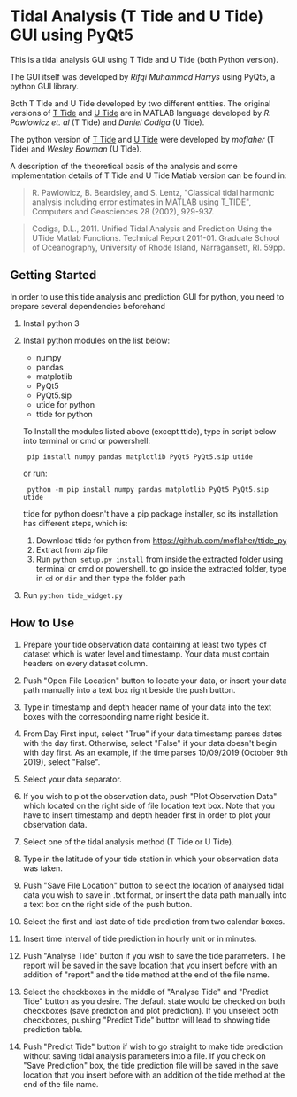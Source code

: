 # Tidal Analysis (T Tide and U Tide) GUI using PyQt5 
This is a tidal analysis GUI using T Tide and U Tide (both Python version).

The GUI itself was developed by _Rifqi Muhammad Harrys_ using PyQt5, a python GUI library.

Both T Tide and U Tide developed by two different entities.
The original versions of [T Tide](https://www.eoas.ubc.ca/~rich/#T_Tide "T Tide Harmonic Analysis Toolbox") and [U Tide](https://www.mathworks.com/matlabcentral/fileexchange/46523-utide-unified-tidal-analysis-and-prediction-functions?w.mathworks.com "UTide Unified Tidal Analysis and Prediction Functions") 
are in MATLAB language developed by _R. Pawlowicz et. al_ (T Tide) and _Daniel Codiga_ (U Tide).

The python version of [T Tide](https://github.com/moflaher/ttide_py "T Tide for Python") and [U Tide](https://github.com/wesleybowman/UTide "U Tide for Python") were developed by _moflaher_ (T Tide) and _Wesley Bowman_ (U Tide).

A description of the theoretical basis of the analysis and some implementation details of T Tide and U Tide Matlab version can be found in:

>R. Pawlowicz, B. Beardsley, and S. Lentz, "Classical tidal harmonic analysis including error estimates in MATLAB using T_TIDE", Computers and Geosciences 28 (2002), 929-937. 
      
>Codiga, D.L., 2011. Unified Tidal Analysis and Prediction Using the UTide Matlab Functions. Technical Report 2011-01. Graduate School of Oceanography, University of Rhode Island, Narragansett, RI. 59pp.

## Getting Started
In order to use this tide analysis and prediction GUI for python, you need to prepare several dependencies beforehand

1. Install python 3
2. Install python modules on the list below:
   - numpy
   - pandas
   - matplotlib
   - PyQt5
   - PyQt5.sip
   - utide for python
   - ttide for python
   
   To Install the modules listed above (except ttide), type in script below into terminal or cmd or powershell:
   
        pip install numpy pandas matplotlib PyQt5 PyQt5.sip utide

   or run:

        python -m pip install numpy pandas matplotlib PyQt5 PyQt5.sip utide

   ttide for python doesn't have a pip package installer, so its installation has different steps, which is:
   1. Download ttide for python from https://github.com/moflaher/ttide_py
   2. Extract from zip file
   3. Run `python setup.py install` from inside the extracted folder using terminal or cmd or powershell.
      to go inside the extracted folder, type in `cd` or `dir` and then type the folder path
3. Run `python tide_widget.py`

## How to Use
 1. Prepare your tide observation data containing at least two types of dataset which is water level and timestamp. Your data must contain headers on every dataset column.

 2. Push "Open File Location" button to locate your data, or insert your data path manually into a text box right beside the push button.

 3. Type in timestamp and depth header name of your data into the text boxes with the corresponding name right beside it.

 4. From Day First input, select "True" if your data timestamp parses dates with the day first. Otherwise, select "False" if your data doesn't begin with day first. As an example, if the time parses 10/09/2019 (October 9th 2019), select "False".

 5. Select your data separator.

 6. If you wish to plot the observation data, push "Plot Observation Data" which located on the right side of file location text box. Note that you have to insert timestamp and depth header first in order to plot your observation data.

 7. Select one of the tidal analysis method (T Tide or U Tide).

 8. Type in the latitude of your tide station in which your observation data was taken.

 9. Push "Save File Location" button to select the location of analysed tidal data you wish to save in .txt format, or insert the data path manually into a text box on the right side of the push button.

10. Select the first and last date of tide prediction from two calendar boxes.

11. Insert time interval of tide prediction in hourly unit or in minutes.

12. Push "Analyse Tide" button if you wish to save the tide parameters. The report will be saved in the save location that you insert before with an addition of "report" and the tide method at the end of the file name.

13. Select the checkboxes in the middle of "Analyse Tide" and "Predict Tide" button as you desire. The default state would be checked on both checkboxes (save prediction and plot prediction). If you unselect both checkboxes, pushing "Predict Tide" button will lead to showing tide prediction table.

14. Push "Predict Tide" button if wish to go straight to make tide prediction without saving tidal analysis parameters into a file. If you check on "Save Prediction" box, the tide prediction file will be saved in the save location that you insert before with an addition of the tide method at the end of the file name.

